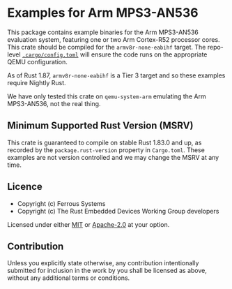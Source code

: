 # Examples for Arm MPS3-AN536

This package contains example binaries for the Arm MPS3-AN536 evaluation
system, featuring one or two Arm Cortex-R52 processor cores. This crate
should be compiled for the `armv8r-none-eabihf` target. The repo-level
[`.cargo/config.toml`] will ensure the code runs on the appropriate QEMU
configuration.

As of Rust 1.87, `armv8r-none-eabihf` is a Tier 3 target and so these examples
require Nightly Rust.

We have only tested this crate on `qemu-system-arm` emulating the Arm
MPS3-AN536, not the real thing.

[`.cargo/config.toml`]: ../../.cargo/config.toml

## Minimum Supported Rust Version (MSRV)

This crate is guaranteed to compile on stable Rust 1.83.0 and up, as recorded
by the `package.rust-version` property in `Cargo.toml`. These examples are
not version controlled and we may change the MSRV at any time.

## Licence

* Copyright (c) Ferrous Systems
* Copyright (c) The Rust Embedded Devices Working Group developers

Licensed under either [MIT](./LICENSE-MIT) or [Apache-2.0](./LICENSE-APACHE) at
your option.

## Contribution

Unless you explicitly state otherwise, any contribution intentionally submitted
for inclusion in the work by you shall be licensed as above, without any
additional terms or conditions.
